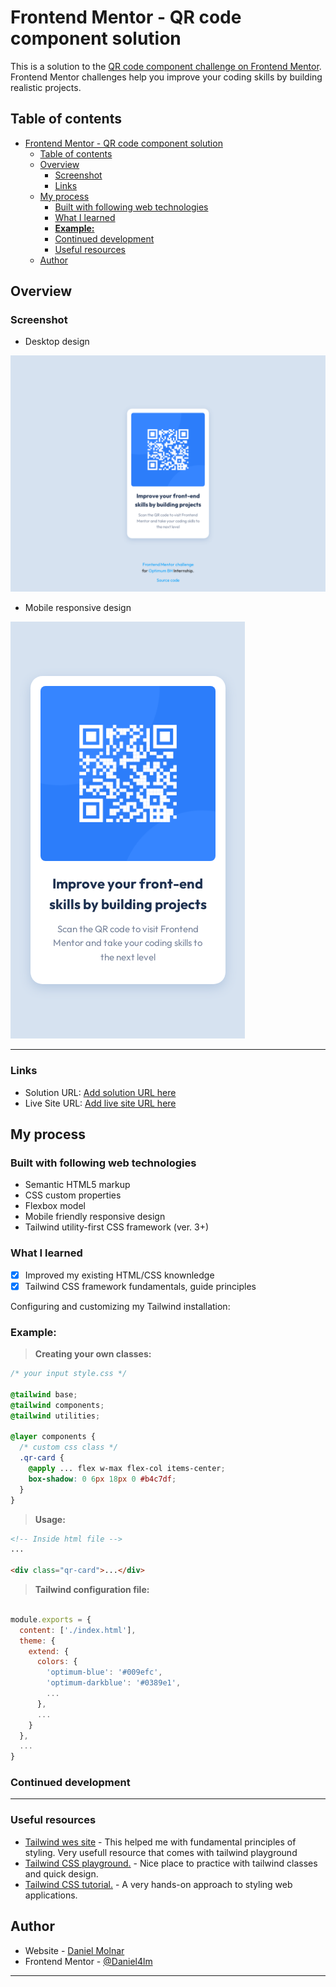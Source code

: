 # Frontend Mentor - QR code component solution

This is a solution to the [QR code component challenge on Frontend Mentor](https://www.frontendmentor.io/challenges/qr-code-component-iux_sIO_H). Frontend Mentor challenges help you improve your coding skills by building realistic projects.

## Table of contents

- [Frontend Mentor - QR code component solution](#frontend-mentor---qr-code-component-solution)
  - [Table of contents](#table-of-contents)
  - [Overview](#overview)
    - [Screenshot](#screenshot)
    - [Links](#links)
  - [My process](#my-process)
    - [Built with following web technologies](#built-with-following-web-technologies)
    - [What I learned](#what-i-learned)
    - [**Example:**](#example)
    - [Continued development](#continued-development)
    - [Useful resources](#useful-resources)
  - [Author](#author)

## Overview

### Screenshot

- Desktop design

![Desktop design preview for the QR code component coding challenge](./design/desktop_design.png)

- Mobile responsive design

![Mobile design preview for the QR code component coding challenge](./design/mobile_design.png)

---

### Links

- Solution URL: [Add solution URL here](https://your-solution-url.com)
- Live Site URL: [Add live site URL here](https://your-live-site-url.com)

## My process

### Built with following web technologies

- Semantic HTML5 markup
- CSS custom properties
- Flexbox model
- Mobile friendly responsive design
- Tailwind utility-first CSS framework (ver. 3+)

### What I learned

- [x] Improved my existing HTML/CSS knownledge
- [x] Tailwind CSS framework fundamentals, guide principles

Configuring and customizing my Tailwind installation:

### **Example:**

> **Creating your own classes:**

```css
/* your input style.css */

@tailwind base;
@tailwind components;
@tailwind utilities;

@layer components {
  /* custom css class */
  .qr-card {
    @apply ... flex w-max flex-col items-center;
    box-shadow: 0 6px 18px 0 #b4c7df;
  }
}
```

> **Usage:**

```html
<!-- Inside html file -->
...

<div class="qr-card">...</div>
```

> **Tailwind configuration file:**

```js

module.exports = {
  content: ['./index.html'],
  theme: {
    extend: {
      colors: {
        'optimum-blue': '#009efc',
        'optimum-darkblue': '#0389e1',
        ...
      },
      ...
    }
  },
  ...
}
```

### Continued development

---

### Useful resources

- [Tailwind wes site](https://tailwindcss.com/) - This helped me with fundamental principles of styling. Very usefull resource that comes with tailwind playground
- [Tailwind CSS playground.](https://play.tailwindcss.com/) - Nice place to practice with tailwind classes and quick design.
- [Tailwind CSS tutorial.](https://tsh.io/blog/tailwind-css-tutorial/) - A very hands-on approach to styling web applications.

## Author

- Website - [Daniel Molnar](https://github.com/Daniel4lm)
- Frontend Mentor - [@Daniel4lm](https://www.frontendmentor.io/profile/Daniel4lm)

---
